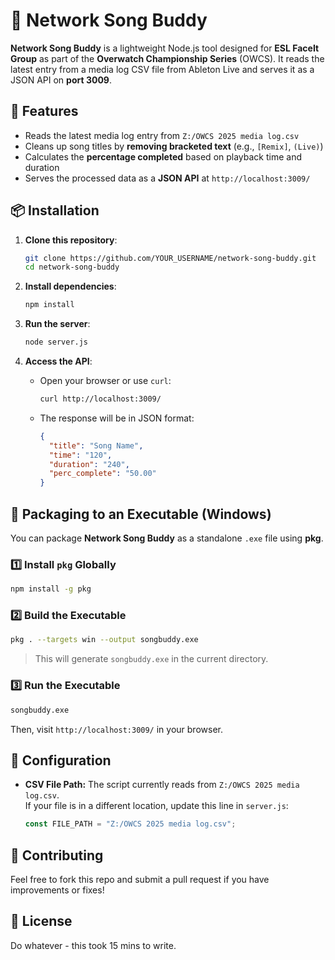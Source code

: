 # 🎵 Network Song Buddy

**Network Song Buddy** is a lightweight Node.js tool designed for **ESL FaceIt Group** as part of the **Overwatch Championship Series** (OWCS). It reads the latest entry from a media log CSV file from Ableton Live and serves it as a JSON API on **port 3009**.

## 🚀 Features
- Reads the latest media log entry from `Z:/OWCS 2025 media log.csv`
- Cleans up song titles by **removing bracketed text** (e.g., `[Remix]`, `(Live)`)
- Calculates the **percentage completed** based on playback time and duration
- Serves the processed data as a **JSON API** at `http://localhost:3009/`

## 📦 Installation

1. **Clone this repository**:
   ```sh
   git clone https://github.com/YOUR_USERNAME/network-song-buddy.git
   cd network-song-buddy
   ```

2. **Install dependencies**:
   ```sh
   npm install
   ```

3. **Run the server**:
   ```sh
   node server.js
   ```

4. **Access the API**:
   - Open your browser or use `curl`:
     ```sh
     curl http://localhost:3009/
     ```
   - The response will be in JSON format:
     ```json
     {
       "title": "Song Name",
       "time": "120",
       "duration": "240",
       "perc_complete": "50.00"
     }
     ```

## 🔧 Packaging to an Executable (Windows)

You can package **Network Song Buddy** as a standalone `.exe` file using **pkg**.

### **1️⃣ Install `pkg` Globally**
```sh
npm install -g pkg
```

### **2️⃣ Build the Executable**
```sh
pkg . --targets win --output songbuddy.exe
```
> This will generate `songbuddy.exe` in the current directory.

### **3️⃣ Run the Executable**
```sh
songbuddy.exe
```
Then, visit `http://localhost:3009/` in your browser.

## 📝 Configuration
- **CSV File Path:** The script currently reads from `Z:/OWCS 2025 media log.csv`.  
  If your file is in a different location, update this line in `server.js`:
  ```javascript
  const FILE_PATH = "Z:/OWCS 2025 media log.csv";
  ```

## 🤝 Contributing
Feel free to fork this repo and submit a pull request if you have improvements or fixes!

## 🐝 License
Do whatever - this took 15 mins to write.

